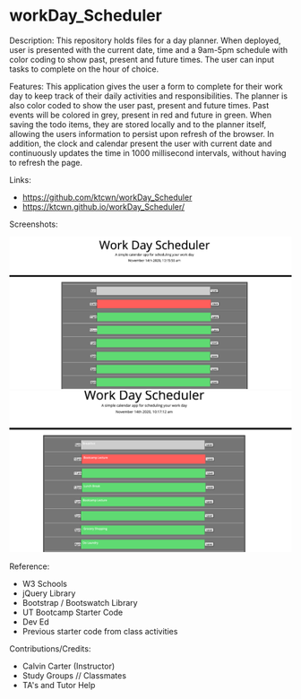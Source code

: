 # workDay_Scheduler
Description:
This repository holds files for a day planner. When deployed, user is presented with the current date, time and a 9am-5pm schedule with color coding to show past, present and future times. The user can input tasks to complete on the hour of choice.

Features:
This application gives the user a form to complete for their work day to keep track of their daily activities and responsibilities. The planner is also color coded to show the user past, present and future times. Past events will be colored in grey, present in red and future in green. When saving the todo items, they are stored locally and to the planner itself, allowing the users information to persist upon refresh of the browser. In addition, the clock and calendar present the user with current date and continuously updates the time in 1000 millisecond intervals, without having to refresh the page. 


Links:

- https://github.com/ktcwn/workDay_Scheduler
- https://ktcwn.github.io/workDay_Scheduler/

Screenshots:

<img src="https://github.com/ktcwn/workDay_Scheduler/blob/main/assets/WorkDayLanding.png">
<img src="https://github.com/ktcwn/workDay_Scheduler/blob/main/assets/WorkDayUserInput.png">


Reference:

- W3 Schools
- jQuery Library
- Bootstrap / Bootswatch Library
- UT Bootcamp Starter Code
- Dev Ed
- Previous starter code from class activities

Contributions/Credits:

- Calvin Carter (Instructor)
- Study Groups // Classmates
- TA's and Tutor Help
